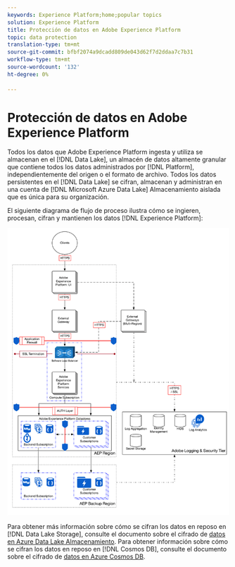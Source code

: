 ```yaml
---
keywords: Experience Platform;home;popular topics
solution: Experience Platform
title: Protección de datos en Adobe Experience Platform
topic: data protection
translation-type: tm+mt
source-git-commit: bfbf2074a9dcadd809de043d62f7d2ddaa7c7b31
workflow-type: tm+mt
source-wordcount: '132'
ht-degree: 0%

---
```



# Protección de datos en Adobe Experience Platform

Todos los datos que Adobe Experience Platform ingesta y utiliza se almacenan en el [!DNL Data Lake], un almacén de datos altamente granular que contiene todos los datos administrados por [!DNL Platform], independientemente del origen o el formato de archivo. Todos los datos persistentes en el [!DNL Data Lake] se cifran, almacenan y administran en una cuenta de [!DNL Microsoft Azure Data Lake] Almacenamiento aislada que es única para su organización.

El siguiente diagrama de flujo de proceso ilustra cómo se ingieren, procesan, cifran y mantienen los datos [!DNL Experience Platform]:

![](images/data-protection/flow.png)

Para obtener más información sobre cómo se cifran los datos en reposo en [!DNL Data Lake Storage], consulte el documento sobre el cifrado de [datos en Azure Data Lake Almacenamiento](https://docs.microsoft.com/en-us/azure/data-lake-store/data-lake-store-encryption). Para obtener información sobre cómo se cifran los datos en reposo en [!DNL Cosmos DB], consulte el documento sobre el cifrado de [datos en Azure Cosmos DB](https://docs.microsoft.com/en-us/azure/cosmos-db/database-encryption-at-rest).